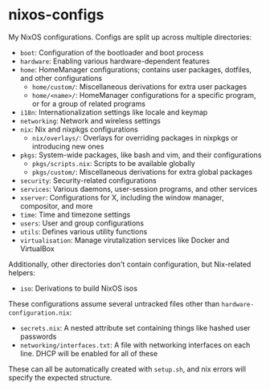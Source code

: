 # nixos-configs

My NixOS configurations. Configs are split up across multiple directories:

- `boot`: Configuration of the bootloader and boot process
- `hardware`: Enabling various hardware-dependent features
- `home`: HomeManager configurations; contains user packages, dotfiles, and
  other configurations
  - `home/custom/`: Miscellaneous derivations for extra user packages
  - `home/<name>/`: HomeManager configurations for a specific program, or for
    a group of related programs
- `i18n`: Internationalization settings like locale and keymap
- `networking`: Network and wireless settings
- `nix`: Nix and nixpkgs configurations
  - `nix/overlays/`: Overlays for overriding packages in nixpkgs or introducing
    new ones
- `pkgs`: System-wide packages, like bash and vim, and their configurations
  - `pkgs/scripts.nix`: Scripts to be available globally
  - `pkgs/custom/`: Miscellaneous derivations for extra global packages
- `security`: Security-related configurations
- `services`: Various daemons, user-session programs, and other services
- `xserver`: Configurations for X, including the window manager, compositor,
  and more
- `time`: Time and timezone settings
- `users`: User and group configurations
- `utils`: Defines various utility functions
- `virtualisation`: Manage virutalization services like Docker and VirtualBox

Additionally, other directories don't contain configuration, but Nix-related
helpers:

- `iso`: Derivations to build NixOS isos

These configurations assume several untracked files other than
`hardware-configuration.nix`:

- `secrets.nix`: A nested attribute set containing things like hashed user
  passwords
- `networking/interfaces.txt`: A file with networking interfaces on each line.
  DHCP will be enabled for all of these

These can all be automatically created with `setup.sh`, and nix errors will
specify the expected structure.

